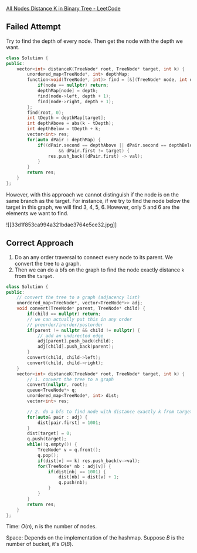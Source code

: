 [All Nodes Distance K in Binary Tree - LeetCode](https://leetcode.com/problems/all-nodes-distance-k-in-binary-tree/description/)

## Failed Attempt

Try to find the depth of every node. Then get the node with the depth we want. 

```cpp
class Solution {
public:
    vector<int> distanceK(TreeNode* root, TreeNode* target, int k) {
        unordered_map<TreeNode*, int> depthMap;
        function<void(TreeNode*, int)> find = [&](TreeNode* node, int depth) {
            if(node == nullptr) return;
            depthMap[node] = depth;
            find(node->left, depth + 1);
            find(node->right, depth + 1);
        };
        find(root, 0);
        int tDepth = depthMap[target];
        int depthAbove = abs(k - tDepth);
        int depthBelow = tDepth + k;
        vector<int> res;
        for(auto dPair : depthMap) {
            if((dPair.second == depthAbove || dPair.second == depthBelow) 
		            && dPair.first != target) {
                res.push_back((dPair.first) -> val);
            }
        }
        return res;
    }
};
```

However, with this approach we cannot distinguish if the node is on the same branch as the target. For instance, if we try to find the node below the target in this graph, we will find 3, 4, 5, 6. However, only 5 and 6 are the elements we want to find. 

![[33d1f853ca994a321bdae3764e5ce32.jpg]]



## Correct Approach

1. Do an any order traversal to connect every node to its parent. We convert the tree to a graph. 
2. Then we can do a bfs on the graph to find the node exactly distance `k` from the `target`. 

```cpp
class Solution {
public:
    // convert the tree to a graph (adjacency list)
    unordered_map<TreeNode*, vector<TreeNode*>> adj;
    void convert(TreeNode* parent, TreeNode* child) {
        if(child == nullptr) return;
        // we can actually put this in any order
        // preorder/inorder/postorder
        if(parent != nullptr && child != nullptr) {
            // add an undirected edge
            adj[parent].push_back(child);
            adj[child].push_back(parent);
        }
        convert(child, child->left);
        convert(child, child->right);
    }
    vector<int> distanceK(TreeNode* root, TreeNode* target, int k) {
        // 1. convert the tree to a graph
        convert(nullptr, root);
        queue<TreeNode*> q;
        unordered_map<TreeNode*, int> dist;
        vector<int> res;

        // 2. do a bfs to find node with distance exactly k from target
        for(auto& pair : adj) {
            dist[pair.first] = 1001;
        }
        dist[target] = 0;
        q.push(target);
        while(!q.empty()) {
            TreeNode* v = q.front();
            q.pop();
            if(dist[v] == k) res.push_back(v->val);
            for(TreeNode* nb : adj[v]) {
                if(dist[nb] == 1001) {
                    dist[nb] = dist[v] + 1;
                    q.push(nb);
                }
            }
        }
        return res;
    }
};
```

Time: $O(n)$, n is the number of nodes.

Space: Depends on the implementation of the hashmap. Suppose $B$ is the number of bucket, it's $O(B)$. 